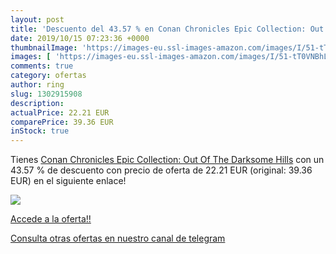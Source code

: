 ```yaml
---
layout: post
title: 'Descuento del 43.57 % en Conan Chronicles Epic Collection: Out Of'
date: 2019/10/15 07:23:36 +0000
thumbnailImage: 'https://images-eu.ssl-images-amazon.com/images/I/51-tT0VNBhL._SL200_.jpg'
images: [ 'https://images-eu.ssl-images-amazon.com/images/I/51-tT0VNBhL._SL200_.jpg' ]
comments: true
category: ofertas
author: ring
slug: 1302915908
description:
actualPrice: 22.21 EUR
comparePrice: 39.36 EUR
inStock: true
---
```


Tienes [Conan Chronicles Epic Collection: Out Of The Darksome Hills](https://www.amazon.com/dp/1302915908/?tag=redken08-20) con un 43.57 % de descuento con precio de oferta de 22.21 EUR (original: 39.36 EUR) en el siguiente enlace!

[![](https://images-eu.ssl-images-amazon.com/images/I/51-tT0VNBhL._SL200_.jpg)](https://www.amazon.com/dp/1302915908/?tag=redken08-20)

[Accede a la oferta!!](https://www.amazon.com/dp/1302915908/?tag=redken08-20)

[Consulta otras ofertas en nuestro canal de telegram](https://t.me/s/ofertas25)
